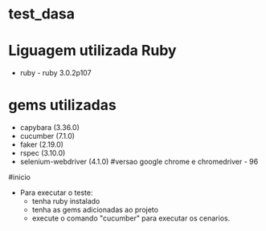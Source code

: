 # test_dasa
# Liguagem utilizada Ruby
 - ruby - ruby 3.0.2p107
 # gems utilizadas
  - capybara (3.36.0)
  - cucumber (7.1.0)
  - faker (2.19.0)
  - rspec (3.10.0)
  - selenium-webdriver (4.1.0)
#versao google chrome e chromedriver - 96

#inicio
 - Para executar o teste:
   - tenha ruby instalado
   - tenha as gems adicionadas ao projeto
   - execute o comando "cucumber" para executar os cenarios.
